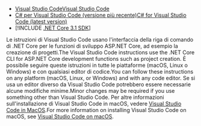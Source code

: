 * [<span data-ttu-id="3a0bc-101">Visual Studio Code</span><span class="sxs-lookup"><span data-stu-id="3a0bc-101">Visual Studio Code</span></span>](https://code.visualstudio.com/download)
* [<span data-ttu-id="3a0bc-102">C# per Visual Studio Code (versione più recente)</span><span class="sxs-lookup"><span data-stu-id="3a0bc-102">C# for Visual Studio Code (latest version)</span></span>](https://marketplace.visualstudio.com/items?itemName=ms-dotnettools.csharp)
* [!INCLUDE [.NET Core 3.1 SDK](~/includes/3.1-SDK.md)]

<span data-ttu-id="3a0bc-103">Le istruzioni di Visual Studio Code usano l'interfaccia della riga di comando di .NET Core per le funzioni di sviluppo ASP.NET Core, ad esempio la creazione di progetti.</span><span class="sxs-lookup"><span data-stu-id="3a0bc-103">The Visual Studio Code instructions use the .NET Core CLI for ASP.NET Core development functions such as project creation.</span></span> <span data-ttu-id="3a0bc-104">È possibile seguire queste istruzioni in tutte le piattaforme (macOS, Linux o Windows) e con qualsiasi editor di codice.</span><span class="sxs-lookup"><span data-stu-id="3a0bc-104">You can follow these instructions on any platform (macOS, Linux, or Windows) and with any code editor.</span></span> <span data-ttu-id="3a0bc-105">Se si usa un editor diverso da Visual Studio Code potrebbero essere necessarie alcune modifiche minime.</span><span class="sxs-lookup"><span data-stu-id="3a0bc-105">Minor changes may be required if you use something other than Visual Studio Code.</span></span> <span data-ttu-id="3a0bc-106">Per altre informazioni sull'installazione di Visual Studio Code in macOS, vedere [Visual Studio Code in MacOS](https://code.visualstudio.com/docs/setup/mac).</span><span class="sxs-lookup"><span data-stu-id="3a0bc-106">For more information on installing Visual Studio Code on macOS, see [Visual Studio Code on macOS](https://code.visualstudio.com/docs/setup/mac).</span></span>
